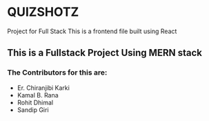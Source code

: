 # QUIZSHOTZ
Project for Full Stack This is a frontend file built using React

## This is a Fullstack Project Using MERN stack

### The Contributors for this are:
* Er. Chiranjibi Karki
* Kamal B. Rana
* Rohit Dhimal
* Sandip Giri
